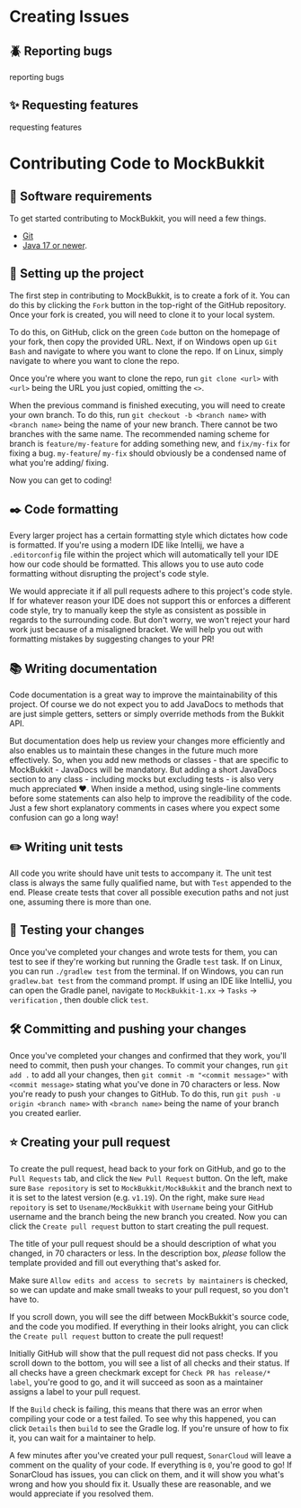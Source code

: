 Creating Issues
===============

## :beetle: Reporting bugs

reporting bugs

## :sparkles: Requesting features

requesting features


Contributing Code to MockBukkit
===============================

## :toolbox: Software requirements

To get started contributing to MockBukkit, you will need a few things.

- [Git](https://git-scm.com/downloads)
- [Java 17 or newer](https://adoptium.net/).

## :wrench: Setting up the project

The first step in contributing to MockBukkit, is to create a fork of it. You can do this by clicking the `Fork` button
in the top-right of the GitHub repository.
Once your fork is created, you will need to clone it to your local system.

To do this, on GitHub, click on the green `Code` button on the homepage of your fork, then copy the provided URL.
Next, if on Windows open up `Git Bash` and navigate to where you want to clone the repo.
If on Linux, simply navigate to where you want to clone the repo.

Once you're where you want to clone the repo, run `git clone <url>` with `<url>` being the URL you just copied, omitting
the `<>`.

When the previous command is finished executing, you will need to create your own branch.
To do this, run `git checkout -b <branch name>` with `<branch name>` being the name of your new branch.
There cannot be two branches with the same name. The recommended naming scheme for branch is `feature/my-feature` for
adding something new, and `fix/my-fix` for fixing a bug.
`my-feature`/ `my-fix` should obviously be a condensed name of what you're adding/ fixing.

Now you can get to coding!

## :black_nib: Code formatting

Every larger project has a certain formatting style which dictates how code is formatted.
If you're using a modern IDE like Intellij, we have a `.editorconfig` file within the project which will automatically
tell your IDE how our code should be formatted.
This allows you to use auto code formatting without disrupting the project's code style.

We would appreciate it if all pull requests adhere to this project's code style.
If for whatever reason your IDE does not support this or enforces a different code style, try to manually keep the style
as consistent as possible in regards to the surrounding code.
But don't worry, we won't reject your hard work just because of a misaligned bracket.
We will help you out with formatting mistakes by suggesting changes to your PR!

## :books: Writing documentation

Code documentation is a great way to improve the maintainability of this project.
Of course we do not expect you to add JavaDocs to methods that are just simple getters, setters or simply override
methods from the Bukkit API.

But documentation does help us review your changes more efficiently and also enables us to maintain these changes in the
future much more effectively.
So, when you add new methods or classes - that are specific to MockBukkit - JavaDocs will be mandatory.
But adding a short JavaDocs section to any class - including mocks but excluding tests - is also very much appreciated
❤️.
When inside a method, using single-line comments before some statements can also help to improve the readibility of the
code. Just a few short explanatory comments in cases where you expect some confusion can go a long way!

## :pencil2: Writing unit tests

All code you write should have unit tests to accompany it.
The unit test class is always the same fully qualified name, but with `Test` appended to the end.
Please create tests that cover all possible execution paths and not just one, assuming there is more than one.

## :test_tube: Testing your changes

Once you've completed your changes and wrote tests for them, you can test to see if they're working but running the
Gradle `test` task.
If on Linux, you can run `./gradlew test` from the terminal.
If on Windows, you can run `gradlew.bat test` from the command prompt.
If using an IDE like IntelliJ, you can open the Gradle panel, navigate to `MockBukkit-1.xx` -> `Tasks` -> `verification`
, then double click `test`.

## :hammer_and_wrench: Committing and pushing your changes

Once you've completed your changes and confirmed that they work, you'll need to commit, then push your changes.
To commit your changes, run `git add .` to add all your changes, then `git commit -m "<commit message>"`
with `<commit message>` stating what you've done in 70 characters or less.
Now you're ready to push your changes to GitHub. To do this, run `git push -u origin <branch name>` with `<branch name>`
being the name of your branch you created earlier.

## :star: Creating your pull request

To create the pull request, head back to your fork on GitHub, and go to the `Pull Requests` tab, and click
the `New Pull Request` button.
On the left, make sure `Base repository` is set to `MockBukkit/MockBukkit` and the branch next to it is set to the
latest version (e.g. `v1.19`).
On the right, make sure `Head repoitory` is set to `Usename/MockBukkit` with `Username` being your GitHub username and
the branch being the new branch you created.
Now you can click the `Create pull request` button to start creating the pull request.

The title of your pull request should be a should description of what you changed, in 70 characters or less.
In the description box, *please* follow the template provided and fill out everything that's asked for.

Make sure `Allow edits and access to secrets by maintainers` is checked, so we can update and make small tweaks to your
pull request, so you don't have to.

If you scroll down, you will see the diff between MockBukkit's source code, and the code you modified.
If everything in their looks alright, you can click the `Create pull request` button to create the pull request!

Initially GitHub will show that the pull request did not pass checks. If you scroll down to the bottom, you will see a
list of all checks and their status.
If all checks have a green checkmark except for `Check PR has release/* label`, you're good to go, and it will succeed
as soon as a maintainer assigns a label to your pull request.

If the `Build` check is failing, this means that there was an error when compiling your code or a test failed.
To see why this happened, you can click `Details` then `build` to see the Gradle log. If you're unsure of how to fix it,
you can wait for a maintainer to help.

A few minutes after you've created your pull request, `SonarCloud` will leave a comment on the quality of your code.
If everything is `0`, you're good to go! If SonarCloud has issues, you can click on them, and it will show you what's
wrong and how you should fix it.
Usually these are reasonable, and we would appreciate if you resolved them.
